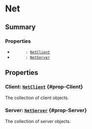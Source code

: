 # Net

## Summary
### Properties
- <code><a style="color:white" href="#prop-Client">Client</a>: [NetClient](/api/netclient)</code>
- <code><a style="color:white" href="#prop-Server">Server</a>: [NetServer](/api/netserver)</code>
## Properties
### Client: <code>[NetClient](/api/netclient)</code> {#prop-Client}
The collection of client objects.

### Server: <code>[NetServer](/api/netserver)</code> {#prop-Server}
The collection of server objects.

